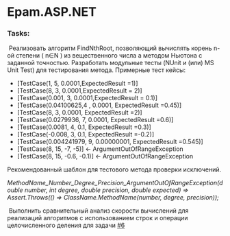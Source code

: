 # Epam.ASP.NET

### Tasks:

​	Реализовать алгоритм FindNthRoot, позволяющий вычислять корень n-ой степени ( n∈N ) из вещественного числа а методом Ньютона с заданной точностью. Разработать модульные тесты (NUnit и (или) MS Unit Test) для тестирования метода. Примерные тест кейсы:

- [TestCase(1, 5, 0.0001,ExpectedResult =1)]
- [TestCase(8, 3, 0.0001,ExpectedResult = 2)]
- [TestCase(0.001, 3, 0.0001,ExpectedResult = 0.1)]
- [TestCase(0.04100625,4 , 0.0001, ExpectedResult =0.45)]
- [TestCase(8, 3, 0.0001, ExpectedResult =2)]
- [TestCase(0.0279936, 7, 0.0001, ExpectedResult =0.6)]
- [TestCase(0.0081, 4, 0.1, ExpectedResult =0.3)]
- [TestCase(-0.008, 3, 0.1, ExpectedResult =-0.2)]
- [TestCase(0.004241979, 9, 0.00000001, ExpectedResult =0.545)]
- [TestCase(8, 15, -7, -5)] <- ArgumentOutOfRangeException
- [TestCase(8, 15, -0.6, -0.1)] <- ArgumentOutOfRangeException

Рекомендованный шаблон для тестового метода проверки исключений.

*MethodName_Number_Degree_Precision_ArgumentOutOfRangeException(double number, int degree, double precision, double expected) => Assert.Throws(() => ClassName.MethodName(number, degree, precision));*

​	 Выполнить сравнительный анализ скорости вычислений для реализаций алгоритмов с использованием строк и операции целочисленного деления для задачи [#6](https://github.com/EPM-RD-NETLAB/.NET-Framework-modules/tree/master/M2.%20Basic%20Coding%20in%20C%23)
